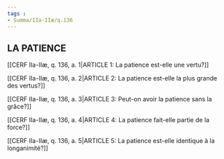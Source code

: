 ```yaml
---
tags : 
- Summa/IIa-IIæ/q.136
---
```


## LA PATIENCE

[[CERF IIa-IIæ, q. 136, a. 1|ARTICLE 1: La patience est-elle une vertu?]]

[[CERF IIa-IIæ, q. 136, a. 2|ARTICLE 2: La patience est-elle la plus grande des vertus?]]

[[CERF IIa-IIæ, q. 136, a. 3|ARTICLE 3: Peut-on avoir la patience sans la grâce?]]

[[CERF IIa-IIæ, q. 136, a. 4|ARTICLE 4: La patience fait-elle partie de la force?]]

[[CERF IIa-IIæ, q. 136, a. 5|ARTICLE 5: La patience est-elle identique à la longanimité?]]

